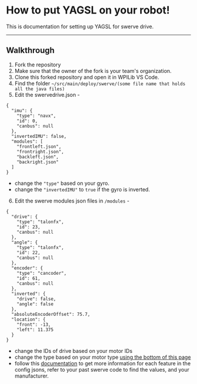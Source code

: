 # How to put YAGSL on your robot!
This is documentation for setting up YAGSL for swerve drive.

---
## Walkthrough

1. Fork the repository
2. Make sure that the owner of the fork is your team's organization.
3. Clone this forked repository and open it in WPILib VS Code.
4. Find the folder ```~/src/main/deploy/swerve/(some file name that holds all the java files)```
5. Edit the swervedrive.json -
~~~
{
  "imu": {
    "type": "navx",
    "id": 0,
    "canbus": null
  },
  "invertedIMU": false,
  "modules": [
    "frontleft.json",
    "frontright.json",
    "backleft.json",
    "backright.json"
  ]
}
~~~
- change the ```"type"``` based on your gyro.
- change the ```"invertedIMU"``` to ```true``` if the gyro is inverted.
6. Edit the swerve modules json files in ```/modules``` -
~~~
{
  "drive": {
    "type": "talonfx",
    "id": 23,
    "canbus": null
  },
  "angle": {
    "type": "talonfx",
    "id": 22,
    "canbus": null
  },
  "encoder": {
    "type": "cancoder",
    "id": 61,
    "canbus": null
  },
  "inverted": {
    "drive": false,
    "angle": false
  },
  "absoluteEncoderOffset": 75.7,
  "location": {
    "front": -13,
    "left": 11.375
  }
}
~~~
- change the IDs of drive based on your motor IDs
- change the type based on your motor type [using the bottom of this page](https://docs.yagsl.com/devices/motor-controllers)
- follow this [documentation](https://docs.yagsl.com/configuring-yagsl/configuration/swerve-module-configuration) to get more information for each feature in the config jsons, refer to your past swerve code to find the values, and your manufacturer.
